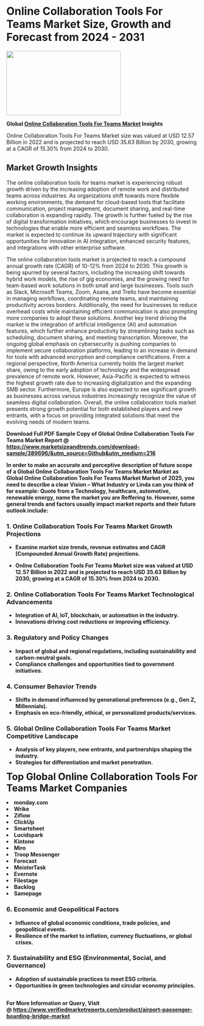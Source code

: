 <H1>Online Collaboration Tools For Teams Market Size, Growth and Forecast from 2024 - 2031</H1><img class="aligncenter size-medium wp-image-584254" src="https://thirdeyenews.in/wp-content/uploads/2024/09/Global-Market-Research-300x168.jpeg" alt="" width="300" height="168" /><p><strong>Global&nbsp;<a href="https://www.marketsizeandtrends.com/download-sample/389696/&amp;utm_source=Github&utm_medium=216">Online Collaboration Tools For Teams Market</a> Insights</strong></p><p>Online Collaboration Tools For Teams Market size was valued at USD 12.57 Billion in 2022 and is projected to reach USD 35.63 Billion by 2030, growing at a CAGR of 15.30% from 2024 to 2030.</p><p><h2>Market Growth Insights</h2> <p>The online collaboration tools for teams market is experiencing robust growth driven by the increasing adoption of remote work and distributed teams across industries. As organizations shift towards more flexible working environments, the demand for cloud-based tools that facilitate communication, project management, document sharing, and real-time collaboration is expanding rapidly. The growth is further fueled by the rise of digital transformation initiatives, which encourage businesses to invest in technologies that enable more efficient and seamless workflows. The market is expected to continue its upward trajectory with significant opportunities for innovation in AI integration, enhanced security features, and integrations with other enterprise software.</p> <p><strong></strong></p> <p>The online collaboration tools market is projected to reach a compound annual growth rate (CAGR) of 10-12% from 2024 to 2030. This growth is being spurred by several factors, including the increasing shift towards hybrid work models, the rise of gig economies, and the growing need for team-based work solutions in both small and large businesses. Tools such as Slack, Microsoft Teams, Zoom, Asana, and Trello have become essential in managing workflows, coordinating remote teams, and maintaining productivity across borders. Additionally, the need for businesses to reduce overhead costs while maintaining efficient communication is also prompting more companies to adopt these solutions. Another key trend driving the market is the integration of artificial intelligence (AI) and automation features, which further enhance productivity by streamlining tasks such as scheduling, document sharing, and meeting transcription. Moreover, the ongoing global emphasis on cybersecurity is pushing companies to implement secure collaboration platforms, leading to an increase in demand for tools with advanced encryption and compliance certifications. From a regional perspective, North America currently holds the largest market share, owing to the early adoption of technology and the widespread prevalence of remote work. However, Asia-Pacific is expected to witness the highest growth rate due to increasing digitalization and the expanding SMB sector. Furthermore, Europe is also expected to see significant growth as businesses across various industries increasingly recognize the value of seamless digital collaboration. Overall, the online collaboration tools market presents strong growth potential for both established players and new entrants, with a focus on providing integrated solutions that meet the evolving needs of modern teams. <p><strong></p><p><span class=""><strong>Download Full PDF Sample Copy of Global Online Collaboration Tools For Teams Market Report</strong> @ <a href="https://www.marketsizeandtrends.com/download-sample/389696/&amp;utm_source=Github&utm_medium=216" target="_blank">https://www.marketsizeandtrends.com/download-sample/389696/&amp;utm_source=Github&utm_medium=216</a></span></p><p>In order to make an accurate and perceptive description of future scope of a Global&nbsp;Online Collaboration Tools For Teams Market Market as Global&nbsp;Online Collaboration Tools For Teams Market Market of 2025, you need to describe a clear Vision &ndash; What Industry or Linda can you think of for example: Quote from a Technology, healthcare, automotive, renewable energy, name the market you are Reffering to. However, some general trends and factors usually impact market reports and their future outlook include:</p><h3>1.&nbsp;<strong>Online Collaboration Tools For Teams Market Growth Projections</strong></h3><ul><li>Examine market size trends, revenue estimates and CAGR (Compounded Annual Growth Rate) projections.</li><li><p>Online Collaboration Tools For Teams Market size was valued at USD 12.57 Billion in 2022 and is projected to reach USD 35.63 Billion by 2030, growing at a CAGR of 15.30% from 2024 to 2030.</p></li></ul><h3>2.&nbsp;<strong>Online Collaboration Tools For Teams Market Technological Advancements</strong></h3><ul><li>Integration of AI, IoT, blockchain, or automation in the industry.</li><li>Innovations driving cost reductions or improving efficiency.</li></ul><h3>3.&nbsp;<strong>Regulatory and Policy Changes</strong></h3><ul><li>Impact of global and regional regulations, including sustainability and carbon-neutral goals.</li><li>Compliance challenges and opportunities tied to government initiatives.</li></ul><h3>4.&nbsp;<strong>Consumer Behavior Trends</strong></h3><ul><li>Shifts in demand influenced by generational preferences (e.g., Gen Z, Millennials).</li><li>Emphasis on eco-friendly, ethical, or personalized products/services.</li></ul><h3>5.&nbsp;<strong>Global Online Collaboration Tools For Teams Market Competitive Landscape</strong></h3><ul><li>Analysis of key players, new entrants, and partnerships shaping the industry.</li><li>Strategies for differentiation and market penetration.</li></ul><p data-pm-slice="1 1 []"><span style="color: inherit; font-family: inherit; font-size: 25px;">Top Global Online Collaboration Tools For Teams Market Companies</span></p><div class="" data-test-id=""><p><li>monday.com</li><li> Wrike</li><li> Ziflow</li><li> ClickUp</li><li> Smartsheet</li><li> Lucidspark</li><li> Kintone</li><li> Miro</li><li> Troop Messenger</li><li> Forecast</li><li> MeisterTask</li><li> Evernote</li><li> Filestage</li><li> Backlog</li><li> Samepage</li></p></div><h3>6.&nbsp;<strong>Economic and Geopolitical Factors</strong></h3><ul><li>Influence of global economic conditions, trade policies, and geopolitical events.</li><li>Resilience of the market to inflation, currency fluctuations, or global crises.</li></ul><h3>7.&nbsp;<strong>Sustainability and ESG (Environmental, Social, and Governance)</strong></h3><ul><li>Adoption of sustainable practices to meet ESG criteria.</li><li>Opportunities in green technologies and circular economy principles.</li></ul><h2><strong style="font-size: 14px;">For More Information or Query, Visit @&nbsp;</strong><a style="background-color: #ffffff; font-size: 14px;" href="https://www.marketsizeandtrends.com/report/online-collaboration-tools-for-teams-market/" target="_blank">https://www.verifiedmarketreports.com/product/airport-passenger-boarding-bridge-market</a></h2>

